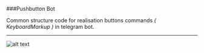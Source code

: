 ###Pushbutton Bot

Common structure code for realisation buttons commands _( KeyboardMarkup )_ in telegram bot.

<hr>

![alt text](https://i.ibb.co/hMxw8My/2020-06-29-21-35-16.png)